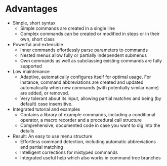 # Advantages

* Simple, short syntax
  * Simple commands are created in a single line
  * Complex commands can be created or modified in steps or in their own, short class
* Powerful and extensible
  * Inner commands effortlessly parse parameters to commands
  * Nested menus allow fully or partially independent submenus
  * Own commands as well as subclassing existing commands are fully supported
* Low maintenance
  * Adaptive, automatically configures itself for optimal usage. For instance, command abbreviations are created and updated automatically when new commands (with potentially similar name) are added, or removed.
  * Very tolerant about its input, allowing partial matches and being (by default) case insensitive.
* Integrated tutorial and examples
  * Contains a library of example commands, including a conditional operator, a macro recorder and a procedural call structure
  * Comprehensive, documented code in case you want to dig into the details
* Result: An easy to use menu structure
  * Effortless command detection, including automatic abbreviations and partial matching
  * Intelligent corrections for mistyped commands
  * Integrated useful help which also works in command tree branches
